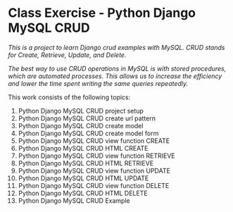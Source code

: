 # Class Exercise - Python Django MySQL CRUD
*This is a project to learn Django crud examples with MySQL. CRUD stands for Create, Retrieve, Update, and Delete.*
 
*The best way to use CRUD operations in MySQL is with stored procedures, which are automated processes. This allows us to increase the efficiency and lower the time spent writing the same queries repeatedly.*

This work consists of the following topics:

1. Python Django MySQL CRUD project setup
2. Python Django MySQL CRUD create url pattern
3. Python Django MySQL CRUD create model
4. Python Django MySQL CRUD create model form
5. Python Django MySQL CRUD view function CREATE
6. Python Django MySQL CRUD HTML CREATE
7. Python Django MySQL CRUD view function RETRIEVE
8. Python Django MySQL CRUD HTML RETRIEVE
9. Python Django MySQL CRUD view function UPDATE
10. Python Django MySQL CRUD HTML UPDATE
11. Python Django MySQL CRUD view function DELETE
12. Python Django MySQL CRUD HTML DELETE
13. Python Django MySQL CRUD Example
